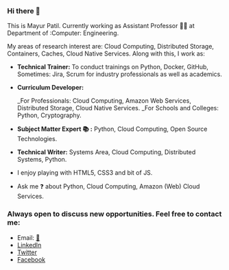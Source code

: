 ### Hi there 👋

<!--
**ramlaxman/ramlaxman** is a ✨ _special_ ✨ repository because its `README.md` (this file) appears on your GitHub profile.
Emoji Link: https://github-emoji-list.herokuapp.com/

Here are some ideas to get you started:
-->

This is Mayur Patil. Currently working as Assistant Professor :man_teacher: at Department of :Computer: Engineering. 

My areas of research interest are: Cloud Computing, Distributed Storage, Containers, Caches, Cloud Native Services. Along with this, I work as:

- **Technical Trainer:** To conduct trainings on Python, Docker, GitHub,  Sometimes: Jira, Scrum for industry professionals as well as academics.
- **Curriculum Developer:** 
  
   _For Professionals: Cloud Computing, Amazon Web Services, Distributed Storage, Cloud Native Services. 
   _For Schools and Colleges: Python, Cryptography.
   
- **Subject Matter Expert :books: :**  Python, Cloud Computing, Open Source Technologies.
- **Technical Writer:** Systems Area, Cloud Computing, Distributed Systems, Python.
- I enjoy playing with HTML5, CSS3 and bit of JS. 
- Ask me :question: about Python, Cloud Computing, Amazon (Web) Cloud Services.

### Always open to discuss new opportunities. Feel free to contact me:

- Email: [:email:](mailto:ram.nath241089@gmail.com)
- [LinkedIn](https://www.linkedin.com/in/mayurpatil7)
- [Twitter](https://twitter.com/RamMayur)
- [Facebook](https://www.facebook.com/RamMayur)
